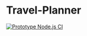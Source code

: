 # Travel-Planner

[![Prototype Node.js CI](https://github.com/AlexMFV/Travel-Planner/actions/workflows/buildPrototype.yml/badge.svg)](https://github.com/AlexMFV/Travel-Planner/actions/workflows/buildPrototype.yml)

